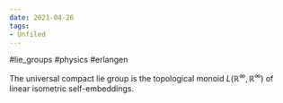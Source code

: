 ```yaml
---
date: 2021-04-26
tags:
- Unfiled
---
```















\#lie_groups \#physics \#erlangen

The universal compact lie group is the topological monoid $L({\mathbb{R}}^\infty, {\mathbb{R}}^\infty)$ of linear isometric self-embeddings.
